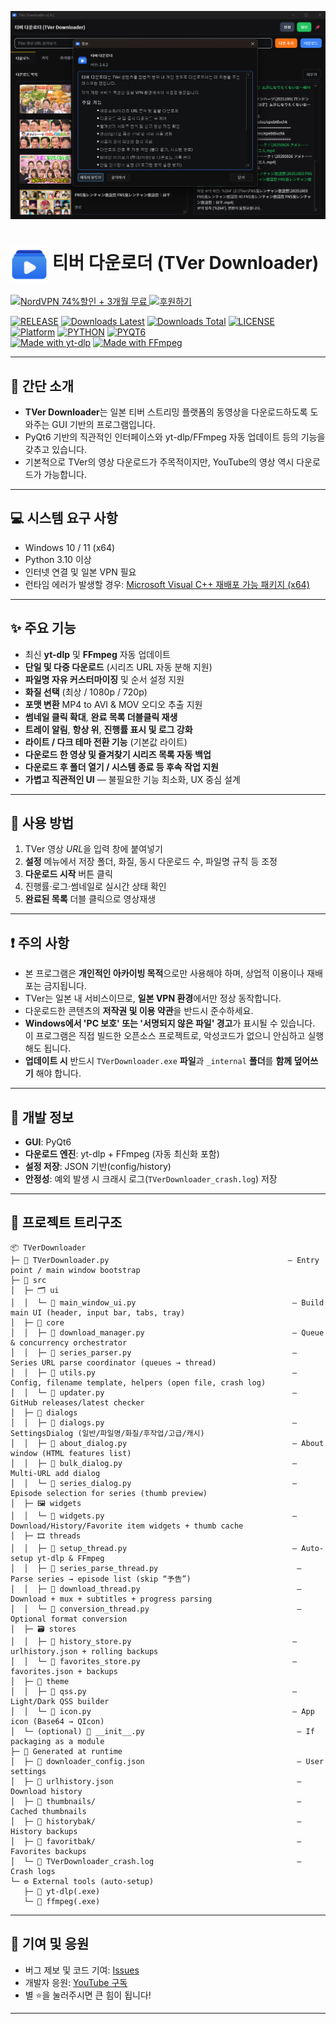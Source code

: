 <p align="center">
  <img src="main.png" alt="TVerDownloader 메인 UI" width="830">
</p>

<h1>
  <img src="./logo.png" alt="TVer Downloader Logo" width="60" style="vertical-align: middle;">
  티버 다운로더 (TVer Downloader)
</h1>

<a href="https://refer-nordvpn.com/RRXwGuSQXTe">
  <img src="https://img.shields.io/badge/NORDVPN-74%25%ED%95%A0%EC%9D%B8%203개월%20무료-0054a6?style=for-the-badge&logo=nordvpn&logoColor=black&labelColor=white" alt="NordVPN 74%할인 + 3개월 무료">
</a>
<a href="https://toon.at/donate/deuxdoom">
  <img src="https://img.shields.io/badge/후원하기-투네이션-ff69b4?style=for-the-badge&logo=githubsponsors" alt="후원하기">
</a>

[![RELEASE](https://img.shields.io/github/release/deuxdoom/TVerDownloader?style=flat&logo=github&logoColor=white&label=RELEASE&labelColor=2f353a&color=0ea5e9)](https://github.com/deuxdoom/TVerDownloader/releases/latest)
[![Downloads Latest](https://img.shields.io/github/downloads/deuxdoom/TVerDownloader/latest/total?logo=github&style=flat&label=DOWNLOADS@LATEST)](https://github.com/deuxdoom/TVerDownloader/releases/latest)
[![Downloads Total](https://img.shields.io/github/downloads/deuxdoom/TVerDownloader/total?logo=github&style=flat&label=DOWNLOADS)](https://github.com/deuxdoom/TVerDownloader/releases)
[![LICENSE](https://img.shields.io/badge/LICENSE-MIT-f43f5e?style=flat&labelColor=2f353a)](https://opensource.org/licenses/MIT)<br>
[![Platform](https://img.shields.io/badge/PLATFORM-WINDOWS%20X64-blue?style=flat&logo=windows)](https://github.com/deuxdoom/TVerDownloader)
[![PYTHON](https://img.shields.io/badge/PYTHON-3.10%2B-3776ab?style=flat&logo=python&logoColor=white&labelColor=2f353a)](https://www.python.org/)
[![PYQT6](https://img.shields.io/badge/PYQT6-GUI-10b981?style=flat&logo=qt&logoColor=white&labelColor=2f353a)](https://pypi.org/project/PyQt6/)<br>
[![Made with yt-dlp](https://img.shields.io/badge/made%20with-yt--dlp-orange?style=plastic)](https://github.com/yt-dlp/yt-dlp)
[![Made with FFmpeg](https://img.shields.io/badge/made%20with-FFmpeg-black?style=plastic&logo=ffmpeg)](https://ffmpeg.org/)


---

## 📜 간단 소개

- **TVer Downloader**는 일본 티버 스트리밍 플랫폼의 동영상을 다운로드하도록 도와주는 GUI 기반의 프로그램입니다.<br>
- PyQt6 기반의 직관적인 인터페이스와 yt-dlp/FFmpeg 자동 업데이트 등의 기능을 갖추고 있습니다.<br>
- 기본적으로 TVer의 영상 다운로드가 주목적이지만, YouTube의 영상 역시 다운로드가 가능합니다.<br>

---

## 💻 시스템 요구 사항

- Windows 10 / 11 (x64)
- Python 3.10 이상
- 인터넷 연결 및 일본 VPN 필요
- 런타임 에러가 발생할 경우: [Microsoft Visual C++ 재배포 가능 패키지 (x64)](https://aka.ms/vs/17/release/vc_redist.x64.exe)

---

## ✨ 주요 기능

- 최신 **yt-dlp** 및 **FFmpeg** 자동 업데이트
- **단일 및 다중 다운로드** (시리즈 URL 자동 분해 지원)
- **파일명 자유 커스터마이징** 및 순서 설정 지원
- **화질 선택** (최상 / 1080p / 720p)
- **포맷 변환** MP4 to AVI & MOV 오디오 추출 지원
- **썸네일 클릭 확대**, **완료 목록 더블클릭 재생**
- **트레이 알림**, **항상 위**, **진행률 표시 및 로그 강화**
- **라이트 / 다크 테마 전환 기능** (기본값 라이트)
- **다운로드 한 영상 및 즐겨찾기 시리즈 목록 자동 백업**
- **다운로드 후 폴더 열기 / 시스템 종료 등 후속 작업 지원**
- **가볍고 직관적인 UI** — 불필요한 기능 최소화, UX 중심 설계

---

## 🚀 사용 방법

1. TVer 영상 *URL*을 입력 창에 붙여넣기
2. **설정** 메뉴에서 저장 폴더, 화질, 동시 다운로드 수, 파일명 규칙 등 조정
3. **다운로드 시작** 버튼 클릭
4. 진행률·로그·썸네일로 실시간 상태 확인
5. **완료된 목록** 더블 클릭으로 영상재생

---

## ❗ 주의 사항

- 본 프로그램은 **개인적인 아카이빙 목적**으로만 사용해야 하며, 상업적 이용이나 재배포는 금지됩니다.
- TVer는 일본 내 서비스이므로, **일본 VPN 환경**에서만 정상 동작합니다.
- 다운로드한 콘텐츠의 **저작권 및 이용 약관**을 반드시 준수하세요.
- **Windows에서 'PC 보호' 또는 '서명되지 않은 파일' 경고**가 표시될 수 있습니다.  
  이 프로그램은 직접 빌드한 오픈소스 프로젝트로, 악성코드가 없으니 안심하고 실행해도 됩니다.
- **업데이트 시** 반드시 `TVerDownloader.exe` **파일**과 `_internal` **폴더**를 **함께 덮어쓰기** 해야 합니다.

---

## 🔧 개발 정보

- **GUI**: PyQt6  
- **다운로드 엔진**: yt-dlp + FFmpeg (자동 최신화 포함)  
- **설정 저장**: JSON 기반(config/history)  
- **안정성**: 예외 발생 시 크래시 로그(`TVerDownloader_crash.log`) 저장

---

## 📂 프로젝트 트리구조
```
📦 TVerDownloader
├─ 🐍 TVerDownloader.py                                        — Entry point / main window bootstrap
├─ 📁 src
│  ├─ 🗂️ ui
│  │  └─ 🐍 main_window_ui.py                                   — Build main UI (header, input bar, tabs, tray)
│  ├─ 🧰 core
│  │  ├─ 🐍 download_manager.py                                 — Queue & concurrency orchestrator
│  │  ├─ 🐍 series_parser.py                                    — Series URL parse coordinator (queues → thread)
│  │  ├─ 🐍 utils.py                                            — Config, filename template, helpers (open file, crash log)
│  │  └─ 🐍 updater.py                                          — GitHub releases/latest checker
│  ├─ 💬 dialogs
│  │  ├─ 🐍 dialogs.py                                          — SettingsDialog (일반/파일명/화질/후작업/고급/캐시)
│  │  ├─ 🐍 about_dialog.py                                     — About window (HTML features list)
│  │  ├─ 🐍 bulk_dialog.py                                      — Multi-URL add dialog
│  │  └─ 🐍 series_dialog.py                                    — Episode selection for series (thumb preview)
│  ├─ 🖼️ widgets
│  │  └─ 🐍 widgets.py                                          — Download/History/Favorite item widgets + thumb cache
│  ├─ 🎞️ threads
│  │  ├─ 🐍 setup_thread.py                                     — Auto-setup yt-dlp & FFmpeg
│  │  ├─ 🐍 series_parse_thread.py                               — Parse series → episode list (skip “予告”)
│  │  ├─ 🐍 download_thread.py                                   — Download + mux + subtitles + progress parsing
│  │  └─ 🐍 conversion_thread.py                                 — Optional format conversion
│  ├─ 🗃️ stores
│  │  ├─ 🐍 history_store.py                                    — urlhistory.json + rolling backups
│  │  └─ 🐍 favorites_store.py                                  — favorites.json + backups
│  ├─ 🎨 theme
│  │  ├─ 🐍 qss.py                                              — Light/Dark QSS builder
│  │  └─ 🐍 icon.py                                             — App icon (Base64 → QIcon)
│  └─ (optional) 📄 __init__.py                                  — If packaging as a module
├─ 🧾 Generated at runtime
│  ├─ 📄 downloader_config.json                                  — User settings
│  ├─ 📄 urlhistory.json                                         — Download history
│  ├─ 📁 thumbnails/                                             — Cached thumbnails
│  ├─ 📁 historybak/                                             — History backups
│  ├─ 📁 favoritbak/                                             — Favorites backups
│  └─ 📄 TVerDownloader_crash.log                                — Crash logs
└─ ⚙️ External tools (auto-setup)
   ├─ 📄 yt-dlp(.exe)
   └─ 📄 ffmpeg(.exe)
```
---

## 🤝 기여 및 응원

- 버그 제보 및 코드 기여: [Issues](https://github.com/deuxdoom/TVerDownloader/issues)  
- 개발자 응원: [YouTube 구독](https://www.youtube.com/@LE_SSERAFIM?sub_confirmation=1)  
- 별 ⭐을 눌러주시면 큰 힘이 됩니다!

---

